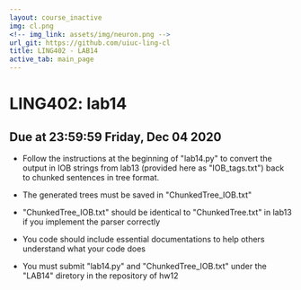 ```yaml
---
layout: course_inactive
img: cl.png
<!-- img_link: assets/img/neuron.png -->
url_git: https://github.com/uiuc-ling-cl
title: LING402 - LAB14
active_tab: main_page 
---
```


# LING402: lab14
## Due at 23:59:59 Friday, Dec 04 2020


* Follow the instructions at the beginning of "lab14.py" to convert the output in IOB strings from lab13 (provided here as "IOB_tags.txt") back to chunked sentences in tree format. 

* The generated trees must be saved in "ChunkedTree_IOB.txt"

* "ChunkedTree_IOB.txt" should be identical to "ChunkedTree.txt" in lab13 if you implement the parser correctly
	
* You code should include essential documentations to help others understand what your code does

* You must submit "lab14.py" and "ChunkedTree_IOB.txt" under the "LAB14" diretory in the repository of hw12

